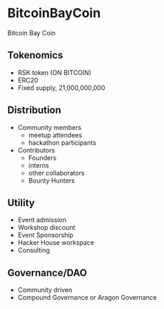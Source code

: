 # BitcoinBayCoin

Bitcoin Bay Coin

## Tokenomics

- RSK token (ON BITCOIN)
- ERC20
- Fixed supply, 21,000,000,000

## Distribution
  - Community members
    - meetup attendees
    - hackathon participants
  - Contributors
    - Founders
    - interns
    - other collaborators
    - Bounty Hunters

## Utility

 - Event admission
 - Workshop discount
 - Event Sponsorship
 - Hacker House workspace
 - Consulting
 



## Governance/DAO

 - Community driven 
 - Compound Governance or Aragon Governance


